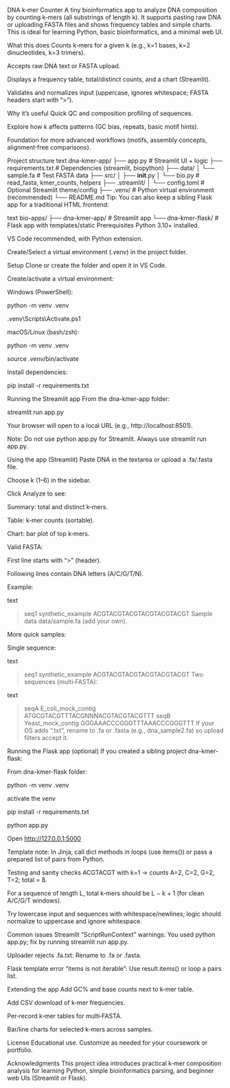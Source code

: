 DNA k‑mer Counter
A tiny bioinformatics app to analyze DNA composition by counting k‑mers (all substrings of length k). It supports pasting raw DNA or uploading FASTA files and shows frequency tables and simple charts. This is ideal for learning Python, basic bioinformatics, and a minimal web UI.

What this does
Counts k‑mers for a given k (e.g., k=1 bases, k=2 dinucleotides, k=3 trimers).

Accepts raw DNA text or FASTA upload.

Displays a frequency table, total/distinct counts, and a chart (Streamlit).

Validates and normalizes input (uppercase, ignores whitespace; FASTA headers start with “>”).

Why it’s useful
Quick QC and composition profiling of sequences.

Explore how k affects patterns (GC bias, repeats, basic motif hints).

Foundation for more advanced workflows (motifs, assembly concepts, alignment‑free comparisons).

Project structure
text
dna-kmer-app/
├── app.py                 # Streamlit UI + logic
├── requirements.txt       # Dependencies (streamlit, biopython)
├── data/
│   └── sample.fa          # Test FASTA data
├── src/
│   ├── __init__.py
│   └── bio.py             # read_fasta, kmer_counts, helpers
├── .streamlit/
│   └── config.toml        # Optional Streamlit theme/config
├── .venv/                 # Python virtual environment (recommended)
└── README.md
Tip: You can also keep a sibling Flask app for a traditional HTML frontend:

text
bio-apps/
├── dna-kmer-app/          # Streamlit app
└── dna-kmer-flask/        # Flask app with templates/static
Prerequisites
Python 3.10+ installed.

VS Code recommended, with Python extension.

Create/Select a virtual environment (.venv) in the project folder.

Setup
Clone or create the folder and open it in VS Code.

Create/activate a virtual environment:

Windows (PowerShell):

python -m venv .venv

.venv\Scripts\Activate.ps1

macOS/Linux (bash/zsh):

python -m venv .venv

source .venv/bin/activate

Install dependencies:

pip install -r requirements.txt

Running the Streamlit app
From the dna-kmer-app folder:

streamlit run app.py

Your browser will open to a local URL (e.g., http://localhost:8501).

Note: Do not use python app.py for Streamlit. Always use streamlit run app.py.

Using the app (Streamlit)
Paste DNA in the textarea or upload a .fa/.fasta file.

Choose k (1–6) in the sidebar.

Click Analyze to see:

Summary: total and distinct k‑mers.

Table: k‑mer counts (sortable).

Chart: bar plot of top k‑mers.

Valid FASTA:

First line starts with “>” (header).

Following lines contain DNA letters (A/C/G/T/N).

Example:

text
>seq1 synthetic_example
ACGTACGTACGTACGTACGTACGT
Sample data
data/sample.fa (add your own).

More quick samples:

Single sequence:

text
>seq1 synthetic_example
ACGTACGTACGTACGTACGTACGT
Two sequences (multi‑FASTA):

text
>seqA E_coli_mock_contig
ATGCGTACGTTTACGNNNACGTACGTACGTTT
>seqB Yeast_mock_contig
GGGAAACCCGGGTTTAAACCCGGGTTT
If your OS adds “.txt”, rename to .fa or .fasta (e.g., dna_sample2.fa) so upload filters accept it.

Running the Flask app (optional)
If you created a sibling project dna-kmer-flask:

From dna-kmer-flask folder:

python -m venv .venv

activate the venv

pip install -r requirements.txt

python app.py

Open http://127.0.0.1:5000

Template note: In Jinja, call dict methods in loops (use items()) or pass a prepared list of pairs from Python.

Testing and sanity checks
ACGTACGT with k=1 → counts A=2, C=2, G=2, T=2; total = 8.

For a sequence of length L, total k‑mers should be L − k + 1 (for clean A/C/G/T windows).

Try lowercase input and sequences with whitespace/newlines; logic should normalize to uppercase and ignore whitespace.

Common issues
Streamlit “ScriptRunContext” warnings: You used python app.py; fix by running streamlit run app.py.

Uploader rejects .fa.txt: Rename to .fa or .fasta.

Flask template error “items is not iterable”: Use result.items() or loop a pairs list.

Extending the app
Add GC% and base counts next to k‑mer table.

Add CSV download of k‑mer frequencies.

Per‑record k‑mer tables for multi‑FASTA.

Bar/line charts for selected k‑mers across samples.

License
Educational use. Customize as needed for your coursework or portfolio.

Acknowledgments
This project idea introduces practical k‑mer composition analysis for learning Python, simple bioinformatics parsing, and beginner web UIs (Streamlit or Flask).
